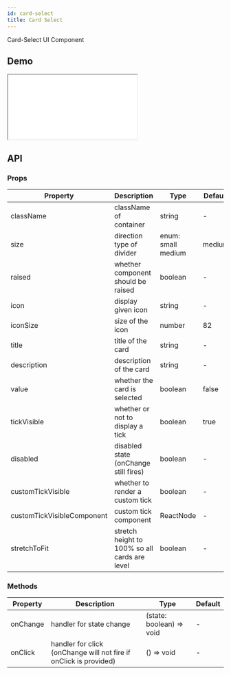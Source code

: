```yaml
---
id: card-select
title: Card Select
---
```


Card-Select UI Component

## Demo

<iframe src="/storybook-static/iframe.html?id=components-cardselect--default"></iframe>

## API

### Props

| Property                   | Description                                   | Type               | Default |
| -------------------------- | --------------------------------------------- | ------------------ | ------- |
| className                  | className of container                        | string             | -       |
| size                       | direction type of divider                     | enum: small medium | medium  |
| raised                     | whether component should be raised            | boolean            | -       |
| icon                       | display given icon                            | string             | -       |
| iconSize                   | size of the icon                              | number             | 82      |
| title                      | title of the card                             | string             | -       |
| description                | description of the card                       | string             | -       |
| value                      | whether the card is selected                  | boolean            | false   |
| tickVisible                | whether or not to display a tick              | boolean            | true    |
| disabled                   | disabled state (onChange still fires)         | boolean            | -       |
| customTickVisible          | whether to render a custom tick               | boolean            | -       |
| customTickVisibleComponent | custom tick component                         | ReactNode          | -       |
| stretchToFit               | stretch height to 100% so all cards are level | boolean            | -       |

### Methods

| Property | Description                                                       | Type                     | Default |
| -------- | ----------------------------------------------------------------- | ------------------------ | ------- |
| onChange | handler for state change                                          | (state: boolean) => void | -       |
| onClick  | handler for click (onChange will not fire if onClick is provided) | () => void               | -       |
